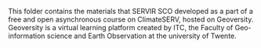 This folder contains the materials that SERVIR SCO developed as a part of a free and open asynchronous course on ClimateSERV, hosted on Geoversity. Geoversity is a virtual learning platform created by ITC, the Faculty of Geo-information science and Earth Observation at the university of Twente. 
